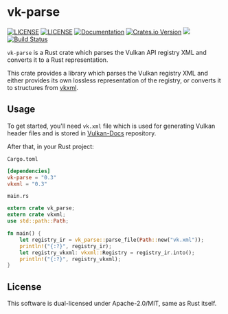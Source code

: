 # vk-parse

[![LICENSE](https://img.shields.io/badge/license-MIT-blue.svg)](LICENSE-MIT)
[![LICENSE](https://img.shields.io/badge/license-apache-blue.svg)](LICENSE-APACHE)
[![Documentation](https://docs.rs/vk-parse/badge.svg)](https://docs.rs/vk-parse)
[![Crates.io Version](https://img.shields.io/crates/v/vk-parse.svg)](https://crates.io/crates/vk-parse)
[![](https://tokei.rs/b1/github/krolli/vk-parse)](https://github.com/krolli/vk-parse)
[![Build Status](https://travis-ci.org/krolli/vk-parse.svg?branch=master)](https://travis-ci.org/krolli/vk-parse)

`vk-parse` is a Rust crate which parses the Vulkan API registry XML and converts it to a Rust representation.

This crate provides a library which parses the Vulkan registry XML and either provides its own lossless representation of the registry, or converts it to structures from [vkxml](https://github.com/terrybrashaw/vkxml).

## Usage

To get started, you'll need `vk.xml` file which is used for generating Vulkan header files and is stored in [Vulkan-Docs](https://github.com/KhronosGroup/Vulkan-Docs) repository.

After that, in your Rust project:

`Cargo.toml`
```toml
[dependencies]
vk-parse = "0.3"
vkxml = "0.3"
```

`main.rs`
```rust
extern crate vk_parse;
extern crate vkxml;
use std::path::Path;

fn main() {
    let registry_ir = vk_parse::parse_file(Path::new("vk.xml"));
    println!("{:?}", registry_ir);
    let registry_vkxml: vkxml::Registry = registry_ir.into();
    println!("{:?}", registry_vkxml);
}
```

## License

This software is dual-licensed under Apache-2.0/MIT, same as Rust itself.
